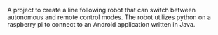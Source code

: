 A project to create a line following robot that can switch between autonomous and remote control modes. The robot utilizes python on a raspberry pi to connect to an Android application written in Java.
